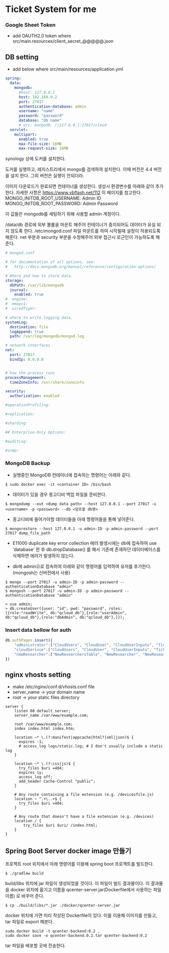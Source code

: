 # Ticket System for me


### Google Sheet Token
* add OAUTH2.0 token where src/main.resources/client_secret_@@@@@.json


## DB setting
* add below where src/main/resources/application.yml

```yaml
spring:
  data:
    mongodb:
      #host: 127.0.0.1
      host: 192.168.0.2
      port: 27017
      authentication-database: admin
      username: "name"
      password: "password"
      database: "db name"
      # uri: mongodb: //127.0.0.1:27017/cloud
  servlet:
    multipart:
      enabled: true
      max-file-size: 16MB
      max-request-size: 16MB
```

synology 상에 도커를 설치한다.

도커를 실행하고, 레지스트리에서 mongo를 검색하여 설치한다.
이때 버전은 4.4 버전을 설치 한다. 그외 버전은 실행이 안되더라.

이미지 다운로드가 완료되면 컨테이너를 생성한다.
생성시 환경변수를 아래와 같이 추가한다. 자세한 사항은 https://www.vbflash.net/112 이 페이지를 참고한다.
MONGO_INITDB_ROOT_USERNAME: Admin ID
MONGO_INITDB_ROOT_PASSWORD: Admin Password

이 값들은 mongodb를 세팅하기 위해 사용할 admin 계정이다.

/data/db 경로에 외부 볼륨을 마운트 해주어 컨테이너가 중지되어도 데이터가 유실 되지 않도록 한다.
/etc/mongod.conf 파일 마운트를 하여 시작될때 설정이 적용되도록 해준다.
net 부분과 security 부분을 수정해주어 외부 접근시 로근인이 가능하도록 해준다.

```yaml
# mongod.conf

# for documentation of all options, see:
#   http://docs.mongodb.org/manual/reference/configuration-options/

# Where and how to store data.
storage:
  dbPath: /var/lib/mongodb
  journal:
    enabled: true
#  engine:
#  mmapv1:
#  wiredTiger:

# where to write logging data.
systemLog:
  destination: file
  logAppend: true
  path: /var/log/mongodb/mongod.log

# network interfaces
net:
  port: 27017
  bindIp: 0.0.0.0


# how the process runs
processManagement:
  timeZoneInfo: /usr/share/zoneinfo

security:
  authorization: enabled

#operationProfiling:

#replication:

#sharding:

## Enterprise-Only Options:

#auditLog:

#snmp:

```

### MongoDB Backup

* 실행중인 MongoDB 컨테이너에 접속하는 명령어는 아래와 같다.
```
$ sudo docker exec -it <container ID> /bin/bash
```

* 데이터가 있을 경우 몽고디비 백업 파일을 준비한다.
```
$ mongodump --out <dump data path> --host 127.0.0.1 --port 27017 -u <username> -p <password> --db <덤프할 db명>
```

* 몽고디비에 들어가야할 데이터들을 아래 명령어들을 통해 넣어준다.
```
$ mongorestore --host 127.0.0.1 -u admin-ID -p admin-password --port 27017 dump_file_path
```

* E11000 duplicate key error collection 에러 발생시에는 db에 접속하여 use 'database' 한 후 db.dropDatabase() 를 해서 기존에 존재하던 데이터베이스를 삭제하면 에러가 발생하지 않는다.


* db에 admin으로 접속하여 아래와 같이 명령어를 입력하여 유저를 추가한다. (mongosh는 신버전에서 사용)

```
$ mongo --port 27017 -u admin-ID -p admin-password --authenticationDatabase "admin"
$ mongosh --port 27017 -u admin-ID -p admin-password --authenticationDatabase "admin"

> use admin;
> db.createUser({user: "id", pwd: "password", roles:[{role:"readWrite", db:"qcloud_db"},{role:"userAdmin", db:"qcloud_db"},{role:"dbAdmin", db:"qcloud_db"},]});
```


### Insert data bellow for auth
```javascript
db.authPages.insert({
    "administrator":["CloudUsers", "CloudUser", "CloudUserInputs", "Tickets", "Ticket", "TicketInputs", "NewResearchersTable", "NewResearcher", "NewResearcherInputs", "Tickets", "Ticket", "TicketInputs"],
    "cloudSerivce":["CloudUsers", "CloudUser", "CloudUserInputs", "Tickets", "Ticket", "TicketInputs"],
    "newResearcher":["NewResearchersTable", "NewResearcher", "NewResearcherInputs", "Tickets", "Ticket", "TicketInputs"],
})
```


## nginx vhosts setting
* make /etc/nginx/conf.d/vhosts.conf file
* server_name -> your domain name
* root -> your static files directory
```
server {
    listen 80 default_server;
    server_name /var/www/example.com;

    root /var/www/example.com;
    index index.html index.htm;      

    location ~* \.(?:manifest|appcache|html?|xml|json)$ {
      expires -1;
      # access_log logs/static.log; # I don't usually include a static log
    }

    location ~* \.(?:css|js)$ {
      try_files $uri =404;
      expires 1y;
      access_log off;
      add_header Cache-Control "public";
    }

    # Any route containing a file extension (e.g. /devicesfile.js)
    location ~ ^.+\..+$ {
      try_files $uri =404;
    }

    # Any route that doesn't have a file extension (e.g. /devices)
    location / {
        try_files $uri $uri/ /index.html;
    }
}
```


## Spring Boot Server docker image 만들기

프로젝트 root 위치에서 아래 명령어를 이용해 spring boot 프로젝트를 빌드한다.
```
$ ./gradlew build
```

build/libs 위치에 jar 파일이 생성되었을 것이다. 이 파일이 빌드 결과물이다.
이 결과물을 docker 위치에 옮기고 이름을 qcenter-server.jar(Dockerfile에서 사용하는 파일 이름) 로 바꾸어 준다. 
```
$ cp ./build/libs/*.jar ./docker/qcenter-server.jar
```

docker 위치에 가면 미리 작성된 Dockerfile이 있다. 이를 이용해 이미지를 만들고, tar 파일로 export 해본다.
```
sudo docker build -t qcenter-backend:0.2 .
sudo docker save -o qcenter-backend.0.2.tar qcenter-backend:0.2
```
tar 파일을 배포할 곳에 전송한다.

